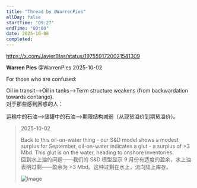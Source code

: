 ```yaml
---
title: "Thread by @WarrenPies"
allDay: false
startTime: "09:27"
endTime: "00:00"
date: 2025-10-08
completed:
---
```


https://x.com/JavierBlas/status/1975591720021541309

**Warren Pies** @WarrenPies 2025-10-02

For those who are confused:

Oil in transit—>Oil in tanks—>Term structure weakens (from backwardation towards contango).  
对于那些感到困惑的人：

运输中的石油——>储罐中的石油——>期限结构减弱（从现货溢价到期货溢价）。

> 2025-10-02
> 
> Back to this oil-on-water thing - our S&D model shows a modest surplus for September, oil-on-water indicates a glut - a surplus of >3 Mbd. This glut is on the water, heading to onshore inventories.  
> 回到水上油的问题——我们的 S&D 模型显示 9 月份有适度的盈余，水上油表明过剩——盈余为 >3 Mbd。这种过剩在水上，流向陆上库存。
> 
> ![Image](https://pbs.twimg.com/media/G2QL8QjWYAAZwDO?format=jpg&name=large)